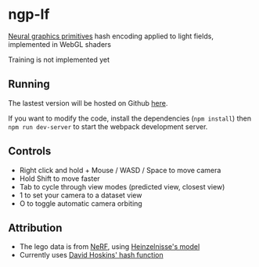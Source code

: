 # ngp-lf
[Neural graphics primitives](https://nvlabs.github.io/instant-ngp/) hash encoding applied to light fields, implemented in WebGL shaders

Training is not implemented yet

## Running

The lastest version will be hosted on Github [here](https://parameterized.github.io/ngp-lf).

If you want to modify the code, install the dependencies (`npm install`) then `npm run dev-server` to start the webpack development server.

## Controls
- Right click and hold + Mouse / WASD / Space to move camera
- Hold Shift to move faster
- Tab to cycle through view modes (predicted view, closest view)
- 1 to set your camera to a dataset view
- O to toggle automatic camera orbiting

## Attribution

- The lego data is from [NeRF](https://github.com/bmild/nerf), using [Heinzelnisse's model](https://www.blendswap.com/blend/11490)
- Currently uses [David Hoskins' hash function](https://www.shadertoy.com/view/4djSRW)